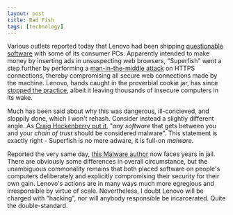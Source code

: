```yaml
---
layout: post
title: Bad Fish
tags: [technology]
---
```


Various outlets reported today that Lenovo had been shipping [questionable software] with some of its consumer PCs.
Apparently intended to make money by inserting ads in unsuspecting web browsers, "Superfish" went a step further by performing
a [man-in-the-middle attack] on HTTPS connections, thereby compromising all secure web connections made by the machine.
Lenovo, hands caught in the proverbial cookie jar, has since [stopped the practice], albeit it leaving thousands of
insecure computers in its wake.

Much has been said about why this was dangerous, ill-concieved, and sloppily done, which I won't rehash. Consider
instead a slightly different angle. As [Craig Hockenberry put it], "*any software* that gets between you and
your *chain of trust* should be considered malware". This statement is exactly right - Superfish is no mere adware,
it is full-on *malware*.

Reported the very same day, [this Malware author] now faces years in jail. There are obviously some differences in overall
circumstance, but the unambiguous commonality remains that both placed software on people's computers deliberately and
explicitly compromising their security for their own gain. Lenovo's actions are in many ways much more egregious and
irresponsible by virtue of scale. Nevertheless, I doubt Lenovo will be charged with "hacking", nor will anybody
responsible be incarcerated. Quite the double-standard.

[Craig Hockenberry put it]: http://furbo.org/2015/02/19/superphish/
[stopped the practice]: http://recode.net/2015/02/19/lenovo-says-it-has-stopped-pre-installing-controversial-software-on-pcs/
[questionable software]: http://arstechnica.com/security/2015/02/lenovo-pcs-ship-with-man-in-the-middle-adware-that-breaks-https-connections/
[This Malware author]: http://arstechnica.com/tech-policy/2015/02/blackshades-peeping-tom-malware-maker-pleads-guilty/
[man-in-the-middle attack]: http://en.wikipedia.org/wiki/Man-in-the-middle_attack